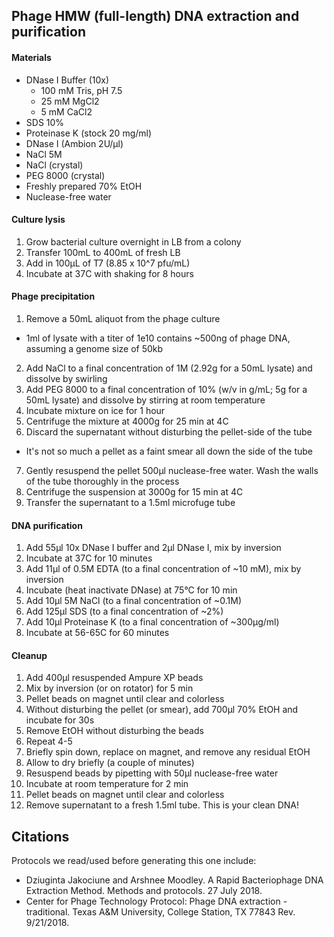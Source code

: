 Phage HMW (full-length) DNA extraction and purification
-------------------------------------------------------

#### Materials

* DNase I Buffer (10x)
  * 100 mM Tris, pH 7.5
  * 25 mM MgCl2
  * 5 mM CaCl2
* SDS 10%
* Proteinase K (stock 20 mg/ml)
* DNase I (Ambion 2U/µl)
* NaCl 5M
* NaCl (crystal)
* PEG 8000 (crystal)
* Freshly prepared 70% EtOH
* Nuclease-free water

#### Culture lysis
1. Grow bacterial culture overnight in LB from a colony
2. Transfer 100mL to 400mL of fresh LB
3. Add in 100µL of T7 (8.85 x 10^7 pfu/mL)
4. Incubate at 37C with shaking for 8 hours

#### Phage precipitation
1. Remove a 50mL aliquot from the phage culture
  * 1ml of lysate with a titer of 1e10 contains ~500ng of phage DNA, assuming a genome size of 50kb
2. Add NaCl to a final concentration of 1M (2.92g for a 50mL lysate) and dissolve by swirling 
3. Add PEG 8000 to a final concentration of 10% (w/v in g/mL; 5g for a 50mL lysate) and dissolve by stirring at room temperature
4. Incubate mixture on ice for 1 hour
5. Centrifuge the mixture at 4000g for 25 min at 4C
6. Discard the supernatant without disturbing the pellet-side of the tube
  * It's not so much a pellet as a faint smear all down the side of the tube
7. Gently resuspend the pellet 500µl nuclease-free water. Wash the walls of the tube thoroughly in the process
8. Centrifuge the suspension at 3000g for 15 min at 4C
9. Transfer the supernatant to a 1.5ml microfuge tube

#### DNA purification 
1. Add 55µl 10x DNase I buffer and 2µl DNase I, mix by inversion
2. Incubate at 37C for 10 minutes
3. Add 11µl of 0.5M EDTA (to a final concentration of ~10 mM), mix by inversion
4. Incubate (heat inactivate DNase) at 75°C for 10 min
5. Add 10µl 5M NaCl (to a final concentration of ~0.1M)
6. Add 125µl SDS (to a final concentration of ~2%)
7. Add 10µl Proteinase K (to a final concentration of ~300µg/ml)
8. Incubate at 56-65C for 60 minutes

#### Cleanup
1. Add 400µl resuspended Ampure XP beads
2. Mix by inversion (or on rotator) for 5 min
3. Pellet beads on magnet until clear and colorless
4. Without disturbing the pellet (or smear), add 700µl 70% EtOH and incubate for 30s
5. Remove EtOH without disturbing the beads
6. Repeat 4-5
7. Briefly spin down, replace on magnet, and remove any residual EtOH
8. Allow to dry briefly (a couple of minutes)
9. Resuspend beads by pipetting with 50µl nuclease-free water
10. Incubate at room temperature for 2 min
11. Pellet beads on magnet until clear and colorless
12. Remove supernatant to a fresh 1.5ml tube. This is your clean DNA!


Citations
---------

Protocols we read/used before generating this one include:

* Dziuginta Jakociune and Arshnee Moodley. A Rapid Bacteriophage DNA Extraction Method. Methods and protocols. 27 July 2018.
* Center for Phage Technology Protocol: Phage DNA extraction - traditional. Texas A&M University, College Station, TX 77843 Rev. 9/21/2018.
